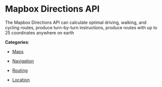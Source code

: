 # Mapbox Directions API


The Mapbox Directions API can calculate optimal driving, walking, and cycling routes, produce turn-by-turn instructions, produce routes with up to 25 coordinates anywhere on earth



**Categories**:

- [Maps](https://github.com/apis-list/apis-list#maps)

- [Navigation](https://github.com/apis-list/apis-list#navigation)

- [Routing](https://github.com/apis-list/apis-list#routing)

- [Location](https://github.com/apis-list/apis-list#location)



